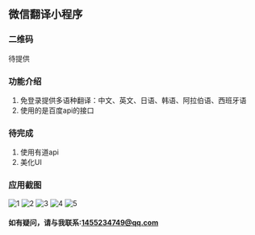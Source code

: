 ## 微信翻译小程序

### 二维码
待提供


### 功能介绍
1. 免登录提供多语种翻译：中文、英文、日语、韩语、阿拉伯语、西班牙语
2. 使用的是百度api的接口

### 待完成
1. 使用有道api
2. 美化UI


### 应用截图

![1](/shortcut/s1.png)
![2](/shortcut/s2.png)
![3](/shortcut/s3.png)
![4](/shortcut/s4.png)
![5](/shortcut/s5.png)


#### 如有疑问，请与我联系:1455234749@qq.com
